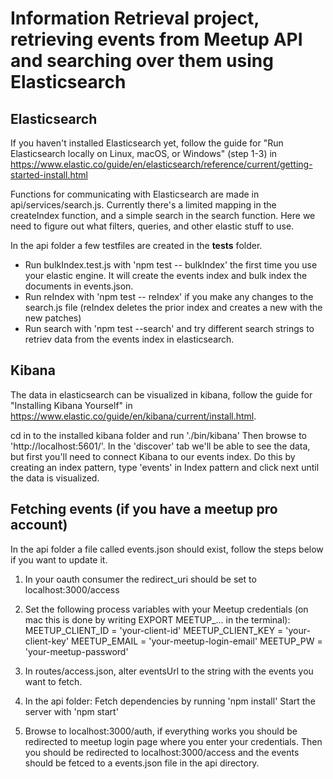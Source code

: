 # Information Retrieval project, retrieving events from Meetup API and searching over them using Elasticsearch

## Elasticsearch
If you haven't installed Elasticsearch yet, follow the guide for "Run Elasticsearch locally on Linux, macOS, or Windows" (step 1-3) in https://www.elastic.co/guide/en/elasticsearch/reference/current/getting-started-install.html

Functions for communicating with Elasticsearch are made in api/services/search.js. Currently there's a limited mapping in the createIndex function, and a simple search in the search function. Here we need to figure out what filters, queries, and other elastic stuff to use. 

In the api folder a few testfiles are created in the __tests__ folder.
- Run bulkIndex.test.js with 'npm test -- bulkIndex' the first time you use your elastic engine. It will create the events index and bulk index the documents in events.json. 
- Run reIndex with 'npm test -- reIndex' if you make any changes to the search.js file (reIndex deletes the prior index and creates a new with the new patches)
- Run search with 'npm test --search' and try different search strings to retriev data from the events index in elasticsearch.

## Kibana
The data in elasticsearch can be visualized in kibana, follow the guide for "Installing Kibana Yourself" in https://www.elastic.co/guide/en/kibana/current/install.html. 

cd in to the installed kibana folder and run './bin/kibana' Then browse to 'http://localhost:5601/'. In the 'discover' tab we'll be able to see the data, but first you'll need to connect Kibana to our events index. Do this by creating an index pattern, type 'events' in Index pattern and click next until the data is visualized. 

## Fetching events (if you have a meetup pro account)

In the api folder a file called events.json should exist, follow the steps below if you want to update it.

1. In your oauth consumer the redirect_uri should be set to localhost:3000/access

2. Set the following process variables with your Meetup credentials (on mac this is done by writing EXPORT MEETUP_... in the terminal): 
MEETUP_CLIENT_ID = 'your-client-id'
MEETUP_CLIENT_KEY = 'your-client-key'
MEETUP_EMAIL = 'your-meetup-login-email'
MEETUP_PW = 'your-meetup-password'

3. In routes/access.json, alter eventsUrl to the string with the events you want to fetch.

4. In the api folder:
Fetch dependencies by running 'npm install'
Start the server with 'npm start'

5. Browse to localhost:3000/auth, if everything works you should be redirected to meetup login page where you enter your credentials. Then you should be redirected to localhost:3000/access and the events should be fetced to a events.json file in the api directory.
